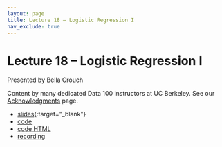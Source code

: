 ```yaml
---
layout: page
title: Lecture 18 – Logistic Regression I
nav_exclude: true
---
```


# Lecture 18 – Logistic Regression I

Presented by Bella Crouch

Content by many dedicated Data 100 instructors at UC Berkeley. See our [Acknowledgments](../../acks) page.

- [slides](https://docs.google.com/presentation/d/1n88L_eNKOVeL16uE86xkvPMiePi7VTIQ7xGvO8O_RGQ/edit#slide=id.g10ed28599e7_0_0){:target="_blank"}
- [code](http://data100-jl4.datahub.berkeley.edu/hub/user-redirect/git-pull?repo=https%3A%2F%2Fgithub.com%2FDS-100%2Fsu23-materials&branch=main&urlpath=lab%2Ftree%2Fsu23-materials%2Flec%2Flec18%2Flec18.ipynb)
- [code HTML](../../resources/assets/lectures/lec18/lec18.html)
- [recording](https://bcourses.berkeley.edu/courses/1525605/pages/lecture-18-logistic-regression-i)
